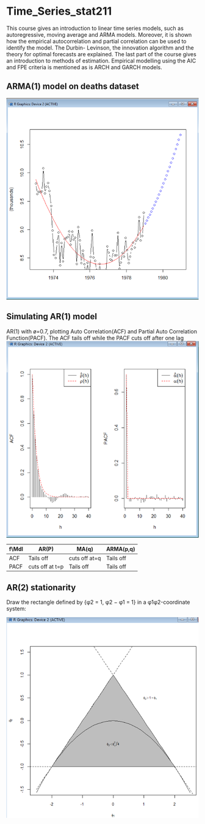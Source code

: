 # Time_Series_stat211
This course gives an introduction to linear time series models, such as autoregressive, moving average and ARMA models. Moreover, it is shown how the empirical autocorrelation and partial correlation can be used to identify the model. The Durbin- Levinson, the innovation algorithm and the theory for optimal forecasts are explained. The last part of the course gives an introduction to methods of estimation. Empirical modelling using the AIC and FPE criteria is mentioned as is ARCH and GARCH models.

## ARMA(1) model on deaths dataset
![deaths_detrended_deseasoned_w_prediction.png](https://github.com/emoen/Time_Series_stat211/blob/main/hw1/deaths_detrended_deseasoned_w_prediction.png)

## Simulating AR(1) model



AR(1) with ø=0.7, plotting Auto Correlation(ACF) and Partial Auto Correlation Function(PACF). The ACF tails off while the PACF cuts off after one lag
![ACF_PACF_AR_1_b.png](https://github.com/emoen/Time_Series_stat211/blob/main/hw3/ACF_PACF_AR_1_b.png)


|f\Mdl|      AR(P)     | MA(q)          | ARMA(p,q)|
|-----|----------------|----------------|----------|
|ACF   |Tails off      | cuts off at=q  | Tails off|
|PACF  |cuts off at t=p| Tails off      | Tails off|

## AR(2) stationarity 
Draw the rectangle defined by {φ2 = 1, φ2 − φ1 = 1} in a φ1φ2-coordinate system:

![AR_2_stationarity.png](https://github.com/emoen/Time_Series_stat211/blob/main/hw4/AR_2_stationarity.png)



